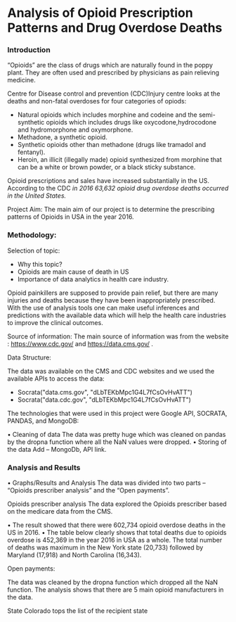 # Analysis of Opioid Prescription Patterns and Drug Overdose Deaths

### Introduction

“Opioids” are the class of drugs which are naturally found in the poppy plant. They are often used and prescribed by physicians as pain relieving medicine. 

Centre for Disease control and prevention (CDC)Injury centre looks at the deaths and non-fatal overdoses for four categories of opiods:

* Natural opioids which includes morphine and codeine and the semi-synthetic opioids which includes drugs like oxycodone,hydrocodone and hydromorphone and oxymorphone.
* Methadone, a synthetic opioid.
* Synthetic opioids other than methadone (drugs like tramadol and fentanyl).
* Heroin, an illicit (illegally made) opioid synthesized from morphine that can be a white or brown powder, or a black sticky substance.

Opioid prescriptions and sales have increased substantially in the US. According to the CDC *in 2016 63,632 opioid drug overdose deaths occurred in the United States.*

Project Aim:  The main aim of our project is to determine the prescribing patterns of Opioids in USA in the year 2016.

### Methodology:

Selection of topic:

* Why this topic?
* Opioids are main cause of death in US
* Importance of data analytics in health care industry.

Opioid painkillers are supposed to provide pain relief, but there are many injuries and deaths because they have been inappropriately prescribed. With the use of analysis tools one can make useful inferences and predictions with the available data which will help the health care industries to improve the clinical outcomes.

Source of information:
The main source of information was from the website : https://www.cdc.gov/ and 
https://data.cms.gov/ .

Data Structure:

The data was available on the CMS and CDC websites and we used the available APIs to access the data:

* Socrata("data.cms.gov", "dLbTEKbMpc1G4L7fCsOvHvATT")
* Socrata("data.cdc.gov", "dLbTEKbMpc1G4L7fCsOvHvATT")

The technologies that were used in this project were Google API, SOCRATA, PANDAS, and MongoDB:

•	Cleaning of data
The data was pretty huge which was cleaned on pandas by the dropna function where all the NaN values were dropped.
•	Storing of the data
Add – MongoDb, API link.


### Analysis and Results
•	Graphs/Results and Analysis
The data was divided into two parts – “Opioids prescriber analysis” and the “Open payments”.

Opioids prescriber analysis 
The data explored the Opioids prescriber based on the medicare data from the CMS. 

•	The result showed that there were 602,734 opioid overdose deaths in the US in 2016.
•	The table below clearly shows that total deaths due to opioids overdose is 452,369 in the year 2016 in USA as a whole. The total number of deaths was maximum in the New York state (20,733) followed by Maryland (17,918) and North Carolina (16,343).

Open payments:

The data was cleaned by the dropna function which dropped all the NaN function.
The analysis shows that there are 5 main opioid manufacturers in the data.
   


State Colorado tops the list of the recipient state 
